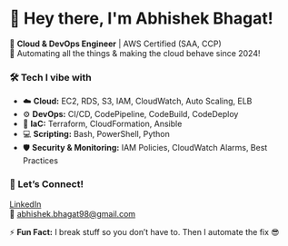 # 👋 Hey there, I'm Abhishek Bhagat!

🚀 **Cloud & DevOps Engineer** | AWS Certified (SAA, CCP)  
🔧 Automating all the things & making the cloud behave since 2024!  


### 🛠️ Tech I vibe with  
- ☁️ **Cloud:** EC2, RDS, S3, IAM, CloudWatch, Auto Scaling, ELB  
- ⚙️ **DevOps:** CI/CD, CodePipeline, CodeBuild, CodeDeploy  
- 🧱 **IaC:** Terraform, CloudFormation, Ansible  
- 💻 **Scripting:** Bash, PowerShell, Python  
- 🛡️ **Security & Monitoring:** IAM Policies, CloudWatch Alarms, Best Practices


### 🔗 Let’s Connect!  
[LinkedIn](https://www.linkedin.com/in/abhishekbhagat98/)  
📧 abhishek.bhagat98@gmail.com  


⚡ **Fun Fact:** I break stuff so you don’t have to. Then I automate the fix 😎  

